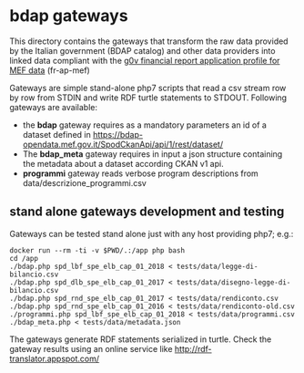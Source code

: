 # bdap gateways

This directory contains the gateways that transform the raw data provided by the Italian government (BDAP catalog) and other data providers into linked data compliant with the [g0v financial report application profile for MEF data](../fr-ap-mef) (fr-ap-mef)

Gateways are simple stand-alone php7 scripts that read a csv stream row by row from STDIN and 
write RDF turtle statements to STDOUT. Following gateways are available:

- the **bdap** gateway requires as a mandatory parameters an id of a dataset defined in https://bdap-opendata.mef.gov.it/SpodCkanApi/api/1/rest/dataset/
- The **bdap_meta** gateway requires in input a json structure containing the metadata about a dataset according CKAN v1 api.
- **programmi** gateway reads verbose program descriptions from data/descrizione_programmi.csv


## stand alone gateways development and testing


Gateways can be tested stand alone just with any host providing php7; e.g.:

```
docker run --rm -ti -v $PWD/.:/app php bash
cd /app
./bdap.php spd_lbf_spe_elb_cap_01_2018 < tests/data/legge-di-bilancio.csv
./bdap.php spd_dlb_spe_elb_cap_01_2017 < tests/data/disegno-legge-di-bilancio.csv 
./bdap.php spd_rnd_spe_elb_cap_01_2017 < tests/data/rendiconto.csv 
./bdap.php spd_rnd_spe_elb_cap_01_2016 < tests/data/rendiconto-old.csv 
./programmi.php spd_lbf_spe_elb_cap_01_2018 < tests/data/programmi.csv 
./bdap_meta.php < tests/data/metadata.json 
```

The gateways generate RDF statements serialized in turtle. Check the gateway results using an online service like http://rdf-translator.appspot.com/
 
